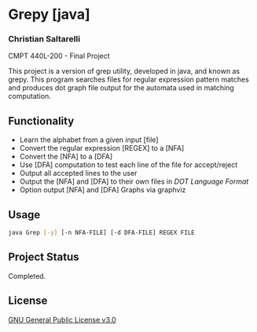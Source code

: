 # Grepy [java]
### Christian Saltarelli
CMPT 440L-200 - Final Project

This project is a version of grep utility, developed in java, and known as grepy. This program searches files for regular expression pattern matches and produces dot graph file output for the automata used in matching computation.

## Functionality
* Learn the alphabet from a given input [file]
* Convert the regular expression [REGEX] to a [NFA]
* Convert the [NFA] to a [DFA]
* Use [DFA] computation to test each line of the file for accept/reject
* Output all accepted lines to the user
* Output the [NFA] and [DFA] to their own files in *DOT Language Format*
* Option output [NFA] and [DFA] Graphs via graphviz

## Usage
```bash
java Grep [-y] [-n NFA-FILE] [-d DFA-FILE] REGEX FILE
```
## Project Status
Completed.

## License
[GNU General Public License v3.0](https://www.gnu.org/licenses/gpl-3.0.en.html)
